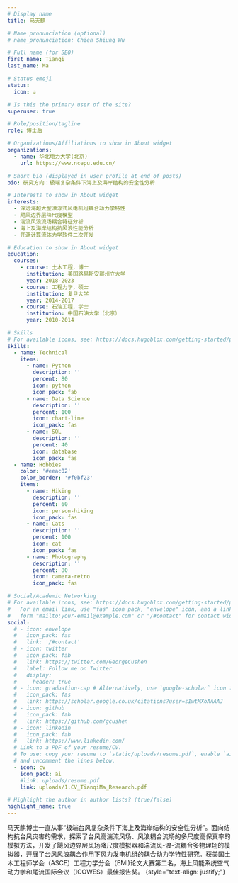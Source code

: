 ```yaml
---
# Display name
title: 马天麒

# Name pronunciation (optional)
# name_pronunciation: Chien Shiung Wu

# Full name (for SEO)
first_name: Tianqi
last_name: Ma

# Status emoji
status:
  icon: ☕️

# Is this the primary user of the site?
superuser: true

# Role/position/tagline
role: 博士后

# Organizations/Affiliations to show in About widget
organizations:
  - name: 华北电力大学(北京)
    url: https://www.ncepu.edu.cn/

# Short bio (displayed in user profile at end of posts)
bio: 研究方向：极端复杂条件下海上及海岸结构的安全性分析

# Interests to show in About widget
interests:
  - 深远海超大型漂浮式风电机组耦合动力学特性
  - 飓风边界层降尺度模型
  - 湍流风浪流场耦合特征分析
  - 海上及海岸结构抗风浪性能分析
  - 开源计算流体力学软件二次开发

# Education to show in About widget
education:
  courses:
    - course: 土木工程，博士
      institution: 美国路易斯安那州立大学
      year: 2018-2023
    - course: 工程力学，硕士
      institution: 复旦大学
      year: 2014-2017
    - course: 石油工程，学士
      institution: 中国石油大学（北京）
      year: 2010-2014

# Skills
# For available icons, see: https://docs.hugoblox.com/getting-started/page-builder/#icons
skills:
  - name: Technical
    items:
      - name: Python
        description: ''
        percent: 80
        icon: python
        icon_pack: fab
      - name: Data Science
        description: ''
        percent: 100
        icon: chart-line
        icon_pack: fas
      - name: SQL
        description: ''
        percent: 40
        icon: database
        icon_pack: fas
  - name: Hobbies
    color: '#eeac02'
    color_border: '#f0bf23'
    items:
      - name: Hiking
        description: ''
        percent: 60
        icon: person-hiking
        icon_pack: fas
      - name: Cats
        description: ''
        percent: 100
        icon: cat
        icon_pack: fas
      - name: Photography
        description: ''
        percent: 80
        icon: camera-retro
        icon_pack: fas

# Social/Academic Networking
# For available icons, see: https://docs.hugoblox.com/getting-started/page-builder/#icons
#   For an email link, use "fas" icon pack, "envelope" icon, and a link in the
#   form "mailto:your-email@example.com" or "/#contact" for contact widget.
social:
  # - icon: envelope
  #   icon_pack: fas
  #   link: '/#contact'
  # - icon: twitter
  #   icon_pack: fab
  #   link: https://twitter.com/GeorgeCushen
  #   label: Follow me on Twitter
  #   display:
  #     header: true
  # - icon: graduation-cap # Alternatively, use `google-scholar` icon from `ai` icon pack
  #   icon_pack: fas
  #   link: https://scholar.google.co.uk/citations?user=sIwtMXoAAAAJ
  # - icon: github
  #   icon_pack: fab
  #   link: https://github.com/gcushen
  # - icon: linkedin
  #   icon_pack: fab
  #   link: https://www.linkedin.com/
  # Link to a PDF of your resume/CV.
  # To use: copy your resume to `static/uploads/resume.pdf`, enable `ai` icons in `params.yaml`,
  # and uncomment the lines below.
  - icon: cv
    icon_pack: ai
    #link: uploads/resume.pdf
    link: uploads/1.CV_TianqiMa_Research.pdf

# Highlight the author in author lists? (true/false)
highlight_name: true
---
```


马天麒博士一直从事“极端台风复杂条件下海上及海岸结构的安全性分析”。面向结构抗台风灾害的需求，探索了台风高湍流风场、风浪耦合流场的多尺度高保真率的模拟方法，开发了飓风边界层风场降尺度模拟器和湍流风-浪-流耦合多物理场的模拟器，开展了台风风浪耦合作用下风力发电机组的耦合动力学特性研究。获美国土木工程师学会（ASCE）工程力学分会（EMI)论文大赛第二名，海上风能系统空气动力学和尾流国际会议（ICOWES）最佳报告奖。
{style="text-align: justify;"}
